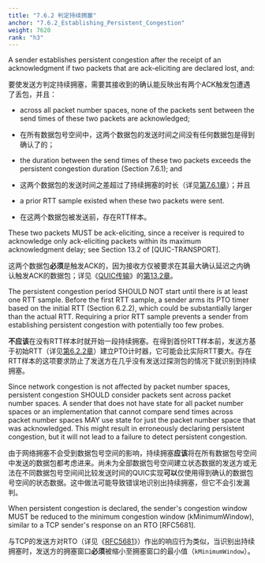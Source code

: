 ```yaml
---
title: "7.6.2 判定持续拥塞"
anchor: "7.6.2_Establishing_Persistent_Congestion"
weight: 7620
rank: "h3"
---
```


A sender establishes persistent congestion after the receipt of an acknowledgment if two packets that are ack-eliciting are declared lost, and:

要使发送方判定持续拥塞，需要其接收到的确认能反映出有两个ACK触发包遭遇了丢包，并且：

* across all packet number spaces, none of the packets sent between the send times of these two packets are acknowledged;

* 在所有数据包号空间中，这两个数据包的发送时间之间没有任何数据包是得到确认了的；

* the duration between the send times of these two packets exceeds the persistent congestion duration (Section 7.6.1); and

* 这两个数据包的发送时间之差超过了持续拥塞的时长（详见[第7.6.1章]()）；并且

* a prior RTT sample existed when these two packets were sent.

* 在这两个数据包被发送前，存在RTT样本。

These two packets MUST be ack-eliciting, since a receiver is required to acknowledge only ack-eliciting packets within its maximum acknowledgment delay; see Section 13.2 of [QUIC-TRANSPORT].

这两个数据包**必须**是触发ACK的，因为接收方仅被要求在其最大确认延迟之内确认触发ACK的数据包；详见《[QUIC传输]()》的[第13.2章]()。

The persistent congestion period SHOULD NOT start until there is at least one RTT sample. Before the first RTT sample, a sender arms its PTO timer based on the initial RTT (Section 6.2.2), which could be substantially larger than the actual RTT. Requiring a prior RTT sample prevents a sender from establishing persistent congestion with potentially too few probes.

**不应该**在没有RTT样本时就开始一段持续拥塞。在得到首份RTT样本前，发送方基于初始RTT（详见[第6.2.2章]()）建立PTO计时器，它可能会比实际RTT要大。存在RTT样本的这项要求防止了发送方在几乎没有发送过探测包的情况下就识别到持续拥塞。

Since network congestion is not affected by packet number spaces, persistent congestion SHOULD consider packets sent across packet number spaces. A sender that does not have state for all packet number spaces or an implementation that cannot compare send times across packet number spaces MAY use state for just the packet number space that was acknowledged. This might result in erroneously declaring persistent congestion, but it will not lead to a failure to detect persistent congestion.

由于网络拥塞不会受到数据包号空间的影响，持续拥塞**应该**将在所有数据包号空间中发送的数据包都考虑进来。尚未为全部数据包号空间建立状态数据的发送方或无法在不同数据包号空间间比较发送时间的QUIC实现**可以**仅使用得到确认的数据包号空间的状态数据。这中做法可能导致错误地识别出持续拥塞，但它不会引发漏判。

When persistent congestion is declared, the sender's congestion window MUST be reduced to the minimum congestion window (kMinimumWindow), similar to a TCP sender's response on an RTO [RFC5681].

与TCP的发送方对RTO（详见《[RFC5681]()》）作出的响应行为类似，当识别出持续拥塞时，发送方的拥塞窗口**必须**被缩小至拥塞窗口的最小值（`kMinimumWindow`）。
